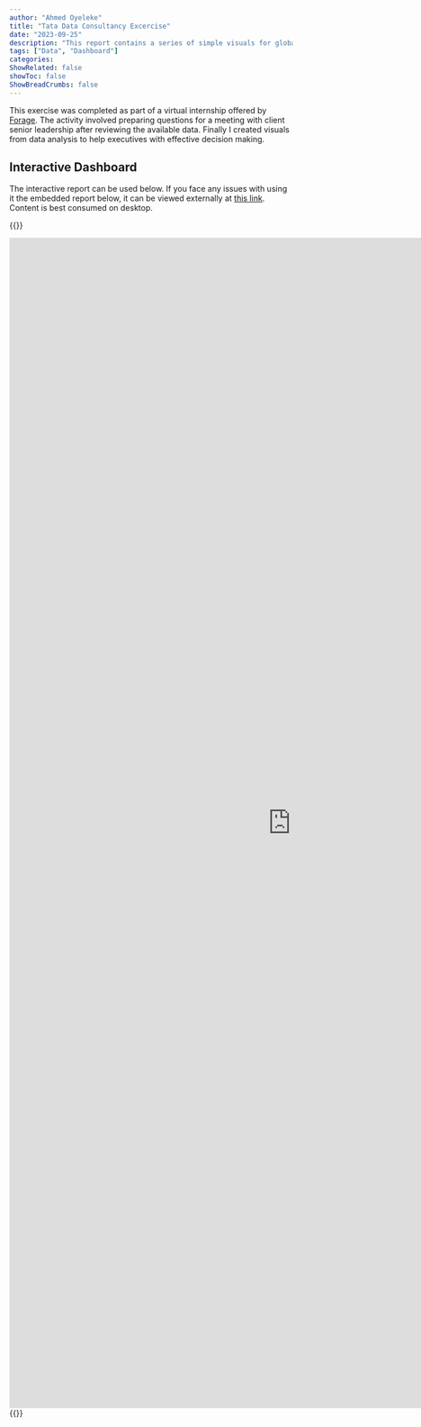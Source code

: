 ```yaml
---
author: "Ahmed Oyeleke"
title: "Tata Data Consultancy Excercise"
date: "2023-09-25"
description: "This report contains a series of simple visuals for global sales data for a multinational seller of consumer products"
tags: ["Data", "Dashboard"]
categories: 
ShowRelated: false
showToc: false
ShowBreadCrumbs: false
---
```


This exercise was completed as part of a virtual internship offered by [Forage](https://www.theforage.com). The activity involved preparing questions for a meeting with client senior leadership after reviewing the available data. Finally I created visuals from data analysis to help executives with effective decision making.


## Interactive Dashboard
The interactive report can be used below. If you face any issues with using it the embedded report below, it can be viewed externally at [this link](https://app.powerbi.com/view?r=eyJrIjoiMzM5NzUyOTAtMjc4OS00MzI1LTgyYTEtOWVhODk3YTc3NzVhIiwidCI6ImY1MmYyMTgzLTlmNjctNGFkMi1iNjU2LTZmNzU0ZmUxOTZjYiIsImMiOjZ9). Content is best consumed on desktop.


<!-- raw html -->
{{<rawhtml>}}
<iframe title="Ahmed Oyeleke Tata Forage" width="1000" height="2080" src="https://app.powerbi.com/view?r=eyJrIjoiMzM5NzUyOTAtMjc4OS00MzI1LTgyYTEtOWVhODk3YTc3NzVhIiwidCI6ImY1MmYyMTgzLTlmNjctNGFkMi1iNjU2LTZmNzU0ZmUxOTZjYiIsImMiOjZ9" frameborder="0" allowFullScreen="true"></iframe>
{{</rawhtml>}}
